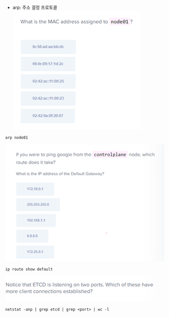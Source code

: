 - arp: 주소 결정 프로토콜
![img_11.png](images/img_11.png)
```
arp node01
```

![img_12.png](images/img_12.png)
```
ip route show default
```

![img_13.png](images/img_13.png)
```
netstat -anp | grep etcd | grep <port> | wc -l
```